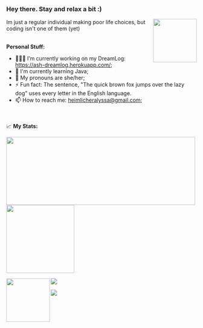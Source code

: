 ### Hey there. Stay and relax a bit :)


<img align="right" style="width: 115px;" src="https://steamuserimages-a.akamaihd.net/ugc/1631947648964785474/81CBA15178466DD47195A239232202E78987B714/?imw=5000&imh=5000&ima=fit&impolicy=Letterbox&imcolor=%23000000&letterbox=false" />
Im just a regular individual making poor life choices, but coding isn't one of them (yet)
</br>
</br>

**Personal Stuff:**

- 👨🏻‍💻 I’m currently working on my DreamLog: https://ash-dreamlog.herokuapp.com/;
- 🌱 I'm currently learning Java;
- 💬 My pronouns are she/her;
- ⚡ Fun fact: The sentence, "The quick brown fox jumps over the lazy dog" uses every letter in the English language.
- 📫 How to reach me: heimlicheralyssa@gmail.com;
</br>

 
 📈 **My Stats:**
<p>
 <img width="500em" height="180em" src="https://github-readme-stats.vercel.app/api?username=Ash-broccoli&theme=midnight-purple&show_icons=true"/>
 <img height="180em" src="https://github-readme-stats.vercel.app/api/top-langs/?username=Ash-broccoli&theme=midnight-purple&show_icons=true"/>
</p>
<p>
 <img src="http://github-readme-streak-stats.herokuapp.com?user=Ash-broccoli&theme=midnight-purple"/>
 <img width="325em" align="left" style="width: 115px;" src="https://c.tenor.com/DBqjevyA2o4AAAAd/bongo-cat-codes.gif" />
</p>
<img align="center" src="https://activity-graph.herokuapp.com/graph?username=Ash-broccoli&custom_title=My%20Contributions%20&hide_border=false&bg_color=000000&color=ffffff&line=813bd3&point=80bda5&area=true" /><!--
<!--stackedit_data:
eyJoaXN0b3J5IjpbLTc4NjY1NjI2LC03ODY2NTYyNiwtNzg2Nj
U2MjYsNDQ5NzMyMzQ0LC03ODY2NTYyNiwtNzg2NjU2MjYsLTc4
NjY1NjI2XX0=
-->